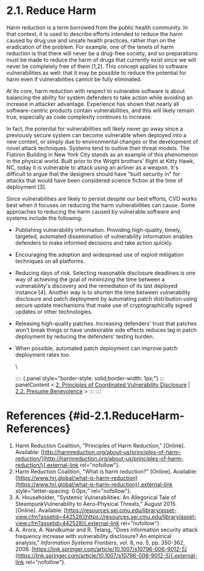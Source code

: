# 2.1. Reduce Harm 

Harm reduction is a term borrowed from the public health community. In
that context, it is used to describe efforts intended to reduce the harm
caused by drug use and unsafe health practices, rather than on the
eradication of the problem. For example, one of the tenets of harm
reduction is that there will never be a drug-free society, and so
preparations must be made to reduce the harm of drugs that currently
exist since we will never be completely free of them \[1,2\]. This
concept applies to software vulnerabilities as well: that it may be
possible to reduce the potential for harm even if vulnerabilities cannot
be fully eliminated.

At its core, harm reduction with respect to vulnerable software is about
balancing the ability for system defenders to take action while avoiding
an increase in attacker advantage. Experience has shown that nearly all
software-centric products contain vulnerabilities, and this will likely
remain true, especially as code complexity continues to increase.

In fact, the potential for vulnerabilities will likely never go away
since a previously secure system can become vulnerable when deployed
into a new context, or simply due to environmental changes or the
development of novel attack techniques. Systems tend to outlive their
threat models. The Flatiron Building in New York City stands as an
example of this phenomenon in the physical world. Built prior to the
Wright brothers\' flight at Kitty Hawk, NC, today it is vulnerable to
attack using an airliner as a weapon. It\'s difficult to argue that the
designers should have \"built security in\" for attacks that would have
been considered science fiction at the time of deployment \[3\].

Since vulnerabilities are likely to persist despite our best efforts,
CVD works best when it focuses on reducing the harm vulnerabilities can
cause. Some approaches to reducing the harm caused by vulnerable
software and systems include the following:

-   Publishing vulnerability information. Providing high-quality,
    timely, targeted, automated dissemination of vulnerability
    information enables defenders to make informed decisions and take
    action quickly.

-   Encouraging the adoption and widespread use of exploit mitigation
    techniques on all platforms.

-   Reducing days of risk. Selecting reasonable disclosure deadlines is
    one way of achieving the goal of minimizing the time between a
    vulnerability\'s discovery and the remediation of its last deployed
    instance \[4\]. Another way is to shorten the time between
    vulnerability disclosure and patch deployment by automating patch
    distribution using secure update mechanisms that make use of
    cryptographically signed updates or other technologies.

-   Releasing high-quality patches. Increasing defenders\' trust that
    patches won\'t break things or have undesirable side effects reduces
    lag in patch deployment by reducing the defenders\' testing burden.

-   When possible, automated patch deployment can improve patch
    deployment rates too.

    \

    :::: {.panel style="border-style: solid;border-width: 1px;"}
    ::: panelContent
    \< [2. Principles of Coordinated Vulnerability
    Disclosure](2.-Principles-of-Coordinated-Vulnerability-Disclosure_47677450.md)
    \| [2.2. Presume
    Benevolence](2_2) \>
    :::
    ::::

# References {#id-2.1.ReduceHarm-References}

1.  Harm Reduction Coalition, \"Principles of Harm Reduction,\"
    \[Online\]. Available:
    [http://harmreduction.org/about-us/principles-of-harm-reduction/](http://harmreduction.org/about-us/principles-of-harm-reduction/){.external-link
    rel="nofollow"}. 
2.  Harm Reduction Coalition, \"What is harm reduction?\" \[Online\].
    Available:
    [https://www.hri.global/what-is-harm-reduction](https://www.hri.global/what-is-harm-reduction){.external-link
    style="letter-spacing: 0.0px;" rel="nofollow"}.
3.  A. Householder, \"Systemic Vulnerabilities: An Allegorical Tale of
    SteampunkVulnerability to Aero-Physical Threats,\" August 2015.
    \[Online\]. Available:
    [https://resources.sei.cmu.edu/library/asset-view.cfm?assetid=442528](https://resources.sei.cmu.edu/library/asset-view.cfm?assetid=442528){.external-link
    rel="nofollow"}.
4.  A. Arora, A. Nandkumar and R. Telang, \"Does information security
    attack frequency increase with vulnerability disclosure? An
    empirical analysis,\" *Information Systems Frontiers,* vol. 8, no.
    5, pp. 350-362,
    2006. [https://link.springer.com/article/10.1007/s10796-006-9012-5](https://link.springer.com/article/10.1007/s10796-006-9012-5){.external-link
    rel="nofollow"}.

